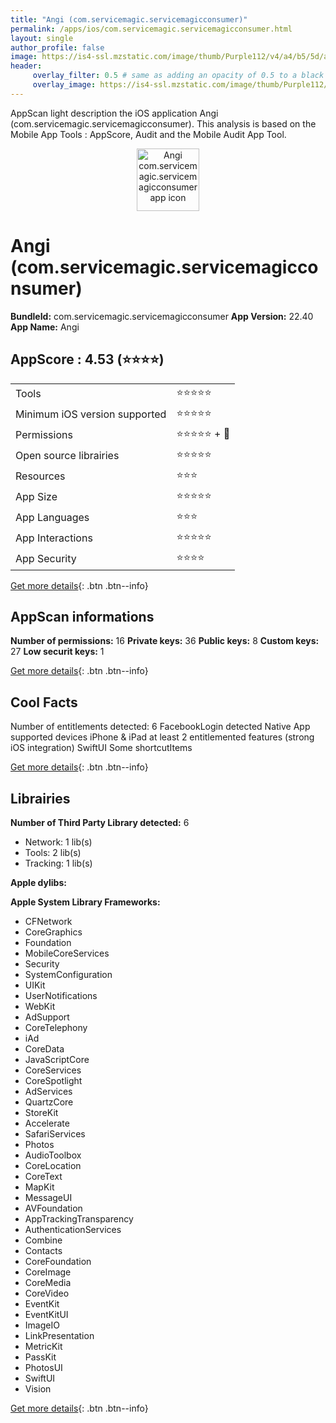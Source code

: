 ```yaml
---
title: "Angi (com.servicemagic.servicemagicconsumer)"
permalink: /apps/ios/com.servicemagic.servicemagicconsumer.html
layout: single
author_profile: false
image: https://is4-ssl.mzstatic.com/image/thumb/Purple112/v4/a4/b5/5d/a4b55dd9-3ea8-3f2c-a05a-2e6863e794c2/AppIcon-1x_U007emarketing-0-7-0-85-220.png/512x512bb.jpg
header: 
     overlay_filter: 0.5 # same as adding an opacity of 0.5 to a black background
     overlay_image: https://is4-ssl.mzstatic.com/image/thumb/Purple112/v4/a4/b5/5d/a4b55dd9-3ea8-3f2c-a05a-2e6863e794c2/AppIcon-1x_U007emarketing-0-7-0-85-220.png/512x512bb.jpg
---
```

AppScan light description the iOS application Angi (com.servicemagic.servicemagicconsumer). This analysis is based on the Mobile App Tools : AppScore, Audit and the Mobile Audit App Tool.

  
  
<div style="text-align: center;"><img src="https://is4-ssl.mzstatic.com/image/thumb/Purple112/v4/a4/b5/5d/a4b55dd9-3ea8-3f2c-a05a-2e6863e794c2/AppIcon-1x_U007emarketing-0-7-0-85-220.png/512x512bb.jpg" width="100" height="100" alt="Angi com.servicemagic.servicemagicconsumer app icon"></div>  
  
# Angi (com.servicemagic.servicemagicconsumer)

**BundleId:** com.servicemagic.servicemagicconsumer
**App Version:** 22.40
**App Name:** Angi


## AppScore : 4.53 (⭐️⭐️⭐️⭐️) 

<table>
<tr><td> Tools </td><td> ⭐️⭐️⭐️⭐️⭐️ </td></tr>
<tr><td> Minimum iOS version supported </td><td> ⭐️⭐️⭐️⭐️⭐️ </td></tr>
<tr><td> Permissions </td><td> ⭐️⭐️⭐️⭐️⭐️ + 🌟 </td></tr>
<tr><td> Open source librairies </td><td> ⭐️⭐️⭐️⭐️⭐️ </td></tr>
<tr><td> Resources </td><td> ⭐️⭐️⭐️ </td></tr>
<tr><td> App Size </td><td> ⭐️⭐️⭐️⭐️⭐️ </td></tr>
<tr><td> App Languages </td><td> ⭐️⭐️⭐️ </td></tr>
<tr><td> App Interactions </td><td> ⭐️⭐️⭐️⭐️⭐️ </td></tr>
<tr><td> App Security </td><td> ⭐️⭐️⭐️⭐️ </td></tr>
</table>

[Get more details](/pricing.html){: .btn .btn--info}  
  
## AppScan informations 

**Number of permissions:** 16
**Private keys:** 36
**Public keys:** 8
**Custom keys:** 27
**Low securit keys:** 1
  
[Get more details](/pricing.html){: .btn .btn--info}

## Cool Facts

Number of entitlements detected: 6
FacebookLogin detected
Native App
supported devices iPhone & iPad
at least 2 entitlemented features (strong iOS integration)
SwiftUI
Some shortcutItems 
  
[Get more details](/pricing.html){: .btn .btn--info}

## Librairies 
**Number of Third Party Library detected:** 6
- Network: 1 lib(s)
- Tools: 2 lib(s)
- Tracking: 1 lib(s)

**Apple dylibs:**


**Apple System Library Frameworks:**
- CFNetwork
- CoreGraphics
- Foundation
- MobileCoreServices
- Security
- SystemConfiguration
- UIKit
- UserNotifications
- WebKit
- AdSupport
- CoreTelephony
- iAd
- CoreData
- JavaScriptCore
- CoreServices
- CoreSpotlight
- AdServices
- QuartzCore
- StoreKit
- Accelerate
- SafariServices
- Photos
- AudioToolbox
- CoreLocation
- CoreText
- MapKit
- MessageUI
- AVFoundation
- AppTrackingTransparency
- AuthenticationServices
- Combine
- Contacts
- CoreFoundation
- CoreImage
- CoreMedia
- CoreVideo
- EventKit
- EventKitUI
- ImageIO
- LinkPresentation
- MetricKit
- PassKit
- PhotosUI
- SwiftUI
- Vision


  
[Get more details](/pricing.html){: .btn .btn--info}

